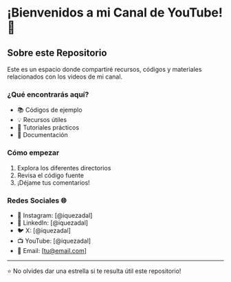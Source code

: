 # ¡Bienvenidos a mi Canal de YouTube! 👋

## Sobre este Repositorio
Este es un espacio donde compartiré recursos, códigos y materiales relacionados con los videos de mi canal.

### ¿Qué encontrarás aquí?
- 📚 Códigos de ejemplo
- 💡 Recursos útiles
- 🔧 Tutoriales prácticos
- 📝 Documentación

### Cómo empezar
1. Explora los diferentes directorios
2. Revisa el código fuente
3. ¡Déjame tus comentarios!

### Redes Sociales 🌐
- 📱 Instagram: [@iquezadal]
- 💼 LinkedIn: [@iquezadal]
- 🐦 X: [@iquezadal]
- 📺 YouTube: [@iquezadal]
- 📧 Email: [tu@email.com]

---
⭐ No olvides dar una estrella si te resulta útil este repositorio!
